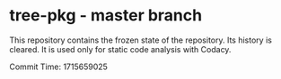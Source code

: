 # tree-pkg - master branch

This repository contains the frozen state of the repository.
Its history is cleared. It is used only for static code
analysis with Codacy.

Commit Time: 1715659025